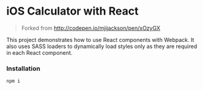 # iOS Calculator with React
> Forked from http://codepen.io/mjijackson/pen/xOzyGX

This project demonstrates how to use React components with Webpack. It also uses SASS loaders to dynamically load styles only as they are required in each React component.



### Installation

`npm i`
